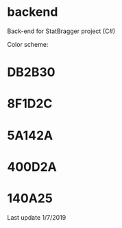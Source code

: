 # backend
Back-end for StatBragger project (C#)

Color scheme:
# DB2B30
# 8F1D2C
# 5A142A
# 400D2A
# 140A25


Last update 1/7/2019

